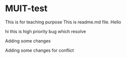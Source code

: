 # MUIT-test
This is for teaching purpose
This is readme.md file.
Hello 


hi this is high priority bug which resolve

Adding some changes


Adding some changes for conflict



